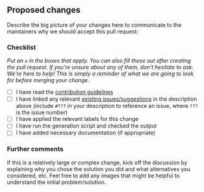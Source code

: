 ## Proposed changes

Describe the big picture of your changes here to communicate to the maintainers why we should accept this pull request:







### Checklist

*Put an `x` in the boxes that apply. You can also fill these out after creating the pull request. If you're unsure about any of them, don't hesitate to ask. We're here to help! This is simply a reminder of what we are going to look for before merging your change.*

- [ ] I have read the [contribution guidelines](.github/CONTRIBUTING.md)
- [ ] I have linked any relevant [existing issues/suggestions](https://github.com/uccser/cs-field-guide/issues) in the description above (include `#???` in your description to reference an issue, where `???` is the issue number)
- [ ] I have applied the relevant labels for this change
- [ ] I have run the generation script and checked the output
- [ ] I have added necessary documentation (if appropriate)

### Further comments

If this is a relatively large or complex change, kick off the discussion by explaining why you chose the solution you did and what alternatives you considered, etc. Feel free to add any images that might be helpful to understand the initial problem/solution.
